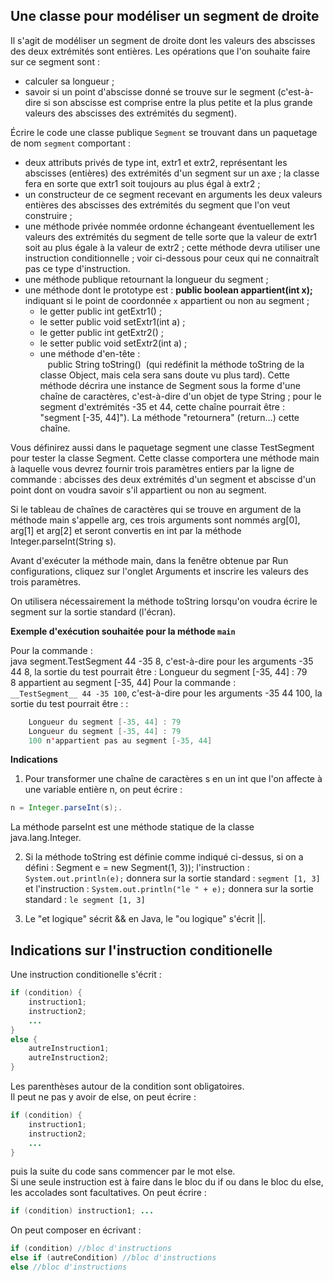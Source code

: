 ## Une classe pour modéliser un segment de droite
Il s'agit de modéliser un segment de droite dont les valeurs des abscisses des deux extrémités sont entières. Les opérations que l'on souhaite faire sur ce segment sont :   

* calculer sa longueur ;
* savoir si un point d'abscisse donné se trouve sur le segment (c'est-à-dire si son abscisse est comprise entre la plus petite et la plus grande valeurs des abscisses des extrémités du segment).   

Écrire le code une classe publique `Segment` se trouvant dans un paquetage de nom `segment` comportant :

  * deux attributs privés de type int, extr1 et extr2, représentant les abscisses (entières) des extrémités d'un segment sur un axe ; la classe fera en sorte que extr1 soit toujours au plus égal à extr2 ;
  * un constructeur de ce segment recevant en arguments les deux valeurs entières des abscisses des extrémités du segment que l'on veut construire ;
  * une méthode privée nommée ordonne échangeant éventuellement les valeurs des extrémités du segment de telle sorte que la valeur de extr1 soit au plus égale à la valeur de extr2 ; cette méthode devra utiliser une instruction conditionnelle ; voir ci-dessous pour ceux qui ne connaitraît pas ce type d'instruction.
  * une méthode publique retournant la longueur du segment ;
  * une méthode dont le prototype est :
**public boolean appartient(int x);** indiquant si le point de coordonnée `x` appartient ou non au segment ;
      * le getter public int getExtr1() ;
      * le setter public void setExtr1(int a) ;
      * le getter public int getExtr2() ;
      * le setter public void setExtr2(int a) ;
      * une méthode d'en-tête :   
&nbsp;&nbsp;&nbsp;public String toString()
&nbsp;(qui redéfinit la méthode toString de la classe Object, mais cela sera sans doute vu plus tard). Cette méthode décrira une instance de Segment sous la forme d'une chaîne de caractères, c'est-à-dire d'un objet de type String ; pour le segment d'extrémités -35 et 44, cette chaîne pourrait être : "segment [-35, 44]"). La méthode "retournera" (return...) cette chaîne.

Vous définirez aussi dans le paquetage segment une classe TestSegment pour tester la classe Segment. Cette classe comportera une méthode main à laquelle vous devrez fournir trois paramètres entiers par la ligne de commande : abcisses des deux extrémités d'un segment et abscisse d'un point dont on voudra savoir s'il appartient ou non au segment.

Si le tableau de chaînes de caractères qui se trouve en argument de la méthode main s'appelle arg, ces trois arguments sont nommés arg[0], arg[1] et arg[2] et seront convertis en int par la méthode Integer.parseInt(String s).

Avant d'exécuter la méthode main, dans la fenêtre obtenue par Run configurations, cliquez sur l'onglet Arguments et inscrire les valeurs des trois paramètres.

On utilisera nécessairement la méthode toString lorsqu'on voudra écrire le segment sur la sortie standard (l'écran).

**Exemple d'exécution souhaitée pour la méthode `main`**

Pour la commande :   
    java segment.TestSegment 44 -35 8, c'est-à-dire pour les arguments -35 44 8, la sortie du test pourrait être :
    Longueur du segment [-35, 44] : 79   
    8 appartient au segment [-35, 44]
Pour la commande :   
    ```__TestSegment__ 44 -35 100```, c'est-à-dire pour les arguments -35 44 100, la sortie du test pourrait être : :   
```java
    Longueur du segment [-35, 44] : 79
    Longueur du segment [-35, 44] : 79
    100 n'appartient pas au segment [-35, 44]
```
    
**Indications**   
1. Pour transformer une chaîne de caractères s en un int que l'on affecte à une variable entière n, on peut écrire :
```java
n = Integer.parseInt(s);.
```
La méthode parseInt est une méthode statique de la classe java.lang.Integer.   

2. Si la méthode toString est définie comme indiqué ci-dessus, si on a défini :
Segment e = new Segment(1, 3));
l'instruction :
```System.out.println(e);```
donnera sur la sortie standard : ```segment [1, 3]```
et l'instruction :
```System.out.println("le " + e);```
donnera sur la sortie standard : ```le segment [1, 3]```

3. Le "et logique" sécrit && en Java, le "ou logique" s'écrit ||.


## Indications sur l'instruction conditionelle

Une instruction conditionelle s'écrit :
```java
if (condition) {
    instruction1;
    instruction2;
    ...
}
else {
    autreInstruction1;
    autreInstruction2;
}
```

Les parenthèses autour de la condition sont obligatoires.   
Il peut ne pas y avoir de else, on peut écrire :
```java
if (condition) {
    instruction1;
    instruction2;
    ...
}
```

puis la suite du code sans commencer par le mot else.   
Si une seule instruction est à faire dans le bloc du if ou dans le bloc du else, les accolades sont facultatives. On peut écrire :
```java
if (condition) instruction1; ...
```

On peut composer en écrivant :
```java
if (condition) //bloc d'instructions
else if (autreCondition) //bloc d'instructions
else //bloc d'instructions
```

